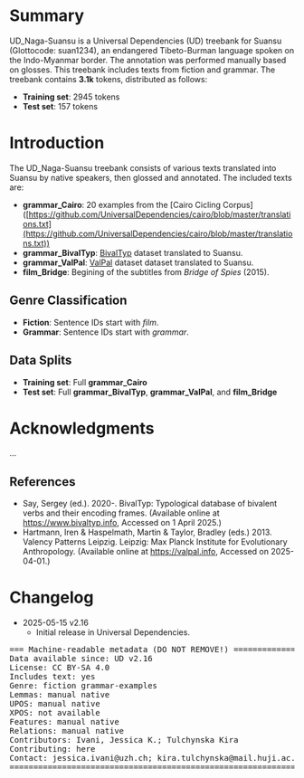 # Summary

UD_Naga-Suansu is a Universal Dependencies (UD) treebank for Suansu (Glottocode: suan1234), an endangered Tibeto-Burman language spoken on the Indo-Myanmar border. The annotation was performed manually based on glosses. This treebank includes texts from fiction and grammar. The treebank contains **3.1k** tokens, distributed as follows:

- **Training set**: 2945 tokens
- **Test set**: 157 tokens

# Introduction

The UD\_Naga-Suansu treebank consists of various texts translated into Suansu by native speakers, then glossed and annotated. The included texts are:

- **grammar\_Cairo**: 20 examples from the [Cairo Cicling Corpus]\([https://github.com/UniversalDependencies/cairo/blob/master/translations.txt](https://github.com/UniversalDependencies/cairo/blob/master/translations.txt))
- **grammar\_BivalTyp**: [BivalTyp](https\://www\.bivaltyp.info) dataset translated to Suansu.
- **grammar\_ValPal**: [ValPal](https://valpal.info) dataset dataset translated to Suansu.
- **film\_Bridge**: Begining of the subtitles from *Bridge of Spies* (2015).

## Genre Classification

- **Fiction**: Sentence IDs start with *film*.
- **Grammar**: Sentence IDs start with *grammar*.

## Data Splits

- **Training set**: Full **grammar\_Cairo**
- **Test set**: Full **grammar\_BivalTyp**, **grammar\_ValPal**, and **film\_Bridge**

# Acknowledgments

...

## References

* Say, Sergey (ed.). 2020-. BivalTyp: Typological database of bivalent verbs and their encoding frames. (Available online at https://www.bivaltyp.info, Accessed on 1 April 2025.)
* Hartmann, Iren & Haspelmath, Martin & Taylor, Bradley (eds.) 2013.
Valency Patterns Leipzig.
Leipzig: Max Planck Institute for Evolutionary Anthropology.
(Available online at https://valpal.info, Accessed on 2025-04-01.)


# Changelog

* 2025-05-15 v2.16
  * Initial release in Universal Dependencies.


<pre>
=== Machine-readable metadata (DO NOT REMOVE!) ================================
Data available since: UD v2.16
License: CC BY-SA 4.0
Includes text: yes
Genre: fiction grammar-examples
Lemmas: manual native
UPOS: manual native
XPOS: not available
Features: manual native
Relations: manual native
Contributors: Ivani, Jessica K.; Tulchynska Kira
Contributing: here
Contact: jessica.ivani@uzh.ch; kira.tulchynska@mail.huji.ac.il
===============================================================================
</pre>
